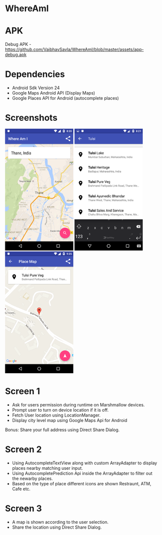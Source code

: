 # WhereAmI

# APK

Debug APK - https://github.com/VaibhavSavla/WhereAmI/blob/master/assets/app-debug.apk

# Dependencies

 * Android Sdk Version 24
 * Google Maps Android API (Display Maps)
 * Google Places API for Android (autocomplete places)

# Screenshots

<img src="assets/Screenshot_20160618-082048.png" height="400" alt="Screen 1"/>
<img src="assets/Screenshot_20160618-082106.png" height="400" alt="Screen 2"/> 
<img src="assets/Screenshot_20160618-093543.png" height="400" alt="Screen 3"/> 

# Screen 1

 * Ask for users permission during runtime on Marshmallow devices.
 * Prompt user to turn on device location if it is off.
 * Fetch User location using LocationManager.
 * Display city level map using Google Maps Api for Android

Bonus: Share your full address using Direct Share Dialog.

# Screen 2

 * Using AutocompleteTextView along with custom ArrayAdapter to display places nearby matching user input.
 * Using AutocompletePrediction Api inside the ArrayAdapter to filter out the newarby places.
 * Based on the type of place different icons are shown Restraunt, ATM, Cafe etc.

# Screen 3

 * A map is shown according to the user selection.
 * Share the location using Direct Share Dialog.
